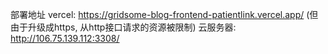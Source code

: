部署地址
vercel: https://gridsome-blog-frontend-patientlink.vercel.app/ (但由于升级成https, 从http接口请求的资源被限制)
云服务器: http://106.75.139.112:3308/
